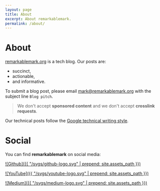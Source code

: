 ```yaml
---
layout: page
title: About
excerpt: About remarkablemark.
permalink: /about/
---
```


# About

[remarkablemark.org](/) is a tech blog. Our posts are:

- succinct,
- actionable,
- and informative.

To submit a blog post, please email [mark@remarkablemark.org](mailto:mark@remarkablemark.org) with the subject line `Blog pitch`.

> We don't accept **sponsored content** and we don't accept **crosslink requests**.

Our technical posts follow the [Google technical writing style](https://developers.google.com/tech-writing).

<style>
  #main img { height: 42px; }
  #main img:active, #main img:focus, #main img:hover { opacity: .7; }
</style>

# Social

You can find **remarkablemark** on social media:

[![Github]({{ "/svgs/github-logo.svg" | prepend: site.assets_path }})](https://b.remarkabl.org/github)

[![YouTube]({{ "/svgs/youtube-logo.svg" | prepend: site.assets_path }})](https://b.remarkabl.org/youtube)

[![Medium]({{ "/svgs/medium-logo.svg" | prepend: site.assets_path }})](https://b.remarkabl.org/medium)
